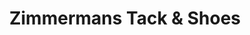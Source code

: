 ---
title: "Zimmermans Tack & Shoes"
url: /roaring-spring/zimmermans-tack-and-shoes/
shop: agrarian
---